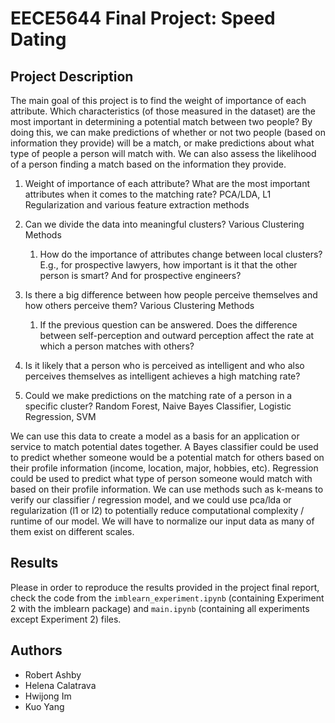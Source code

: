 # EECE5644 Final Project: Speed Dating
## Project Description
The main goal of this project is to find the weight of importance of each attribute. Which
characteristics (of those measured in the dataset) are the most important in determining a potential
match between two people? By doing this, we can make predictions of whether or not two people
(based on information they provide) will be a match, or make predictions about what type of people a
person will match with. We can also assess the likelihood of a person finding a match based on the
information they provide.

1. Weight of importance of each attribute? What are the most important attributes when it comes
to the matching rate? PCA/LDA, L1 Regularization and various feature extraction methods
2. Can we divide the data into meaningful clusters? Various Clustering Methods

   1. How do the importance of attributes change between local clusters? E.g., for prospective
   lawyers, how important is it that the other person is smart? And for prospective
   engineers?

3. Is there a big difference between how people perceive themselves and how others perceive
them? Various Clustering Methods 
   1. If the previous question can be answered. Does the difference between self-perception
   and outward perception affect the rate at which a person matches with others?
4. Is it likely that a person who is perceived as intelligent and who also perceives themselves as
intelligent achieves a high matching rate?
5. Could we make predictions on the matching rate of a person in a specific cluster? Random
Forest, Naive Bayes Classifier, Logistic Regression, SVM

We can use this data to create a model as a basis for an application or service to match potential
dates together. A Bayes classifier could be used to predict whether someone would be a potential match
for others based on their profile information (income, location, major, hobbies, etc). Regression could be
used to predict what type of person someone would match with based on their profile information. We
can use methods such as k-means to verify our classifier / regression model, and we could use pca/lda or
regularization (l1 or l2) to potentially reduce computational complexity / runtime of our model. We will
have to normalize our input data as many of them exist on different scales.

## Results
Please in order to reproduce the results provided in the project final report, check the code from the `imblearn_experiment.ipynb` (containing Experiment 2 with the imblearn package) and `main.ipynb` (containing all experiments except Experiment 2) files.

## Authors
* Robert Ashby
* Helena Calatrava
* Hwijong Im
* Kuo Yang
